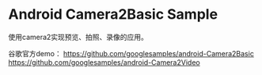 Android Camera2Basic Sample
===================================
使用camera2实现预览、拍照、录像的应用。


谷歌官方demo：
https://github.com/googlesamples/android-Camera2Basic
https://github.com/googlesamples/android-Camera2Video
